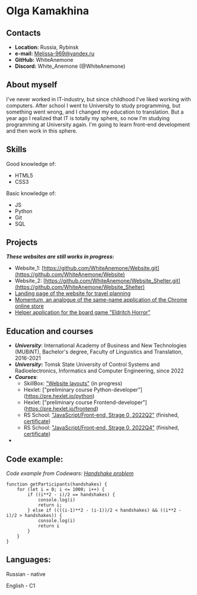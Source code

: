 # Olga Kamakhina

## Contacts

* **Location:** Russia, Rybinsk
* **e-mail:** Melissa-969@yandex.ru
* **GitHub:** WhiteAnemone 
* **Discord:** White_Anemone (@WhiteAnemone)

## About myself

I've never worked in IT-industry, but since childhood I've liked working with computers. After school I went to University to study programming, but something went wrong, and I changed my education to translation. But a year ago I realized that IT is totally my sphere, so now I'm studying programming at University again. I'm going to learn front-end development and then work in this sphere.

## Skills

Good knowledge of:
* HTML5
* CSS3

Basic knowledge of:
* JS
* Python
* Git
* SQL

## Projects
***These websites are still works in progress:***
* Website_1: [https://github.com/WhiteAnemone/Website.git](https://github.com/WhiteAnemone/Website)
* Website_2: [https://github.com/WhiteAnemone/Website_Shelter.git](https://github.com/WhiteAnemone/Website_Shelter)
* [Landing page of the website for travel planning](https://rolling-scopes-school.github.io/whiteanemone-JSFEPRESCHOOL2022Q2/)
* [Momentum, an analogue of the same-name application of the Chrome online store](https://rolling-scopes-school.github.io/whiteanemone-JSFEPRESCHOOL2022Q2/momentum/)
* [Helper application for the board game "Eldritch Horror"](https://rolling-scopes-school.github.io/whiteanemone-JSFEPRESCHOOL2022Q2/codejam/)

## Education and courses
* ***University***: International Academy of Business and New Technologies (MUBiNT), Bachelor's degree, Faculty of Linguistics and Translation, 2016-2021
* ***University:*** Tomsk State University of Control Systems and Radioelectronics, Informatics and Computer Engineering, since 2022
* ***Courses***:
    * SkillBox: ["Website layouts"](https://skillbox.ru/course/weblayout/) (in progress)
    * Hexlet: ["preliminary course Python-developer"] (https://pre.hexlet.io/python)
    * Hexlet: ["preliminary course Frontend-developer"] (https://pre.hexlet.io/frontend)
    * RS School: ["JavaScript/Front-end, Strage 0, 2022Q2"](https://github.com/rolling-scopes-school/tasks/tree/master/stage0#) (finished, [certificate](https://app.rs.school/certificate/na3518vg))
    * RS School: ["JavaScript/Front-end, Strage 0, 2022Q4"](https://github.com/rolling-scopes-school/tasks/tree/master/stage0#) (finished, [certificate](https://app.rs.school/certificate/v65rju4h))
* ["***Codewars profile***"]: (https://www.codewars.com/users/rsschool_d39be6c904dbf68f)

## Code example:
*Code example from Codewars: [Handshake problem](https://www.codewars.com/kata/5574835e3e404a0bed00001b)*
```
function getParticipants(handshakes) {
    for (let i = 0; i <= 1000; i++) {
        if ((i**2 - i)/2 == handshakes) {
            console.log(i)
            return i;
        } else if ((((i-1)**2 - (i-1))/2 < handshakes) && ((i**2 - i)/2 > handshakes)) {
            console.log(i)
            return i
        }
    }
}
```

## Languages:
Russian - native

English - C1
